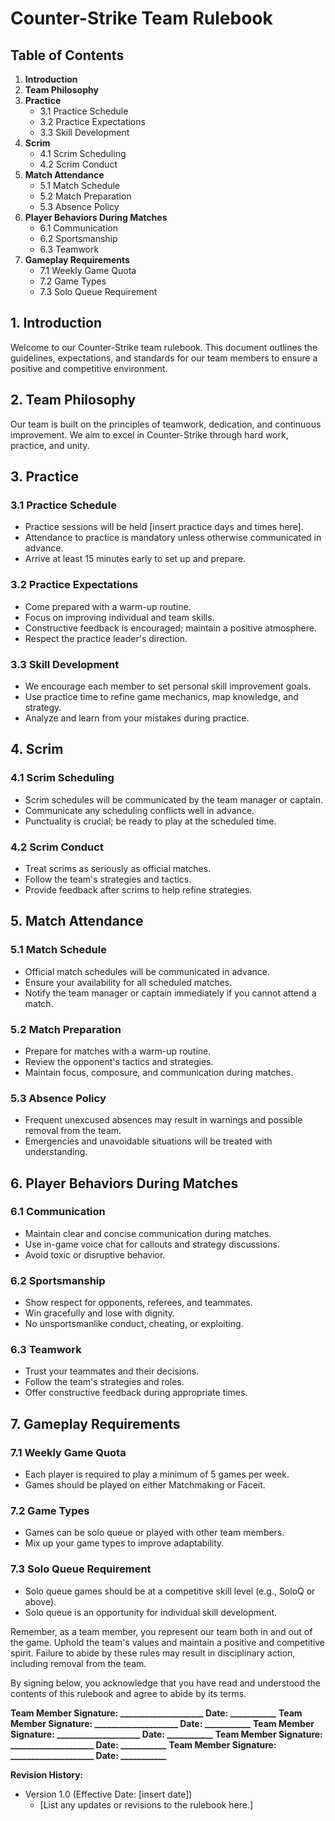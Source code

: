 # Counter-Strike Team Rulebook

## Table of Contents
1. **Introduction**
2. **Team Philosophy**
3. **Practice**
   - 3.1 Practice Schedule
   - 3.2 Practice Expectations
   - 3.3 Skill Development
4. **Scrim**
   - 4.1 Scrim Scheduling
   - 4.2 Scrim Conduct
5. **Match Attendance**
   - 5.1 Match Schedule
   - 5.2 Match Preparation
   - 5.3 Absence Policy
6. **Player Behaviors During Matches**
   - 6.1 Communication
   - 6.2 Sportsmanship
   - 6.3 Teamwork
7. **Gameplay Requirements**
   - 7.1 Weekly Game Quota
   - 7.2 Game Types
   - 7.3 Solo Queue Requirement

## 1. Introduction
Welcome to our Counter-Strike team rulebook. This document outlines the guidelines, expectations, and standards for our team members to ensure a positive and competitive environment.

## 2. Team Philosophy
Our team is built on the principles of teamwork, dedication, and continuous improvement. We aim to excel in Counter-Strike through hard work, practice, and unity.

## 3. Practice
### 3.1 Practice Schedule
- Practice sessions will be held [insert practice days and times here].
- Attendance to practice is mandatory unless otherwise communicated in advance.
- Arrive at least 15 minutes early to set up and prepare.

### 3.2 Practice Expectations
- Come prepared with a warm-up routine.
- Focus on improving individual and team skills.
- Constructive feedback is encouraged; maintain a positive atmosphere.
- Respect the practice leader's direction.

### 3.3 Skill Development
- We encourage each member to set personal skill improvement goals.
- Use practice time to refine game mechanics, map knowledge, and strategy.
- Analyze and learn from your mistakes during practice.

## 4. Scrim
### 4.1 Scrim Scheduling
- Scrim schedules will be communicated by the team manager or captain.
- Communicate any scheduling conflicts well in advance.
- Punctuality is crucial; be ready to play at the scheduled time.

### 4.2 Scrim Conduct
- Treat scrims as seriously as official matches.
- Follow the team's strategies and tactics.
- Provide feedback after scrims to help refine strategies.

## 5. Match Attendance
### 5.1 Match Schedule
- Official match schedules will be communicated in advance.
- Ensure your availability for all scheduled matches.
- Notify the team manager or captain immediately if you cannot attend a match.

### 5.2 Match Preparation
- Prepare for matches with a warm-up routine.
- Review the opponent's tactics and strategies.
- Maintain focus, composure, and communication during matches.

### 5.3 Absence Policy
- Frequent unexcused absences may result in warnings and possible removal from the team.
- Emergencies and unavoidable situations will be treated with understanding.

## 6. Player Behaviors During Matches
### 6.1 Communication
- Maintain clear and concise communication during matches.
- Use in-game voice chat for callouts and strategy discussions.
- Avoid toxic or disruptive behavior.

### 6.2 Sportsmanship
- Show respect for opponents, referees, and teammates.
- Win gracefully and lose with dignity.
- No unsportsmanlike conduct, cheating, or exploiting.

### 6.3 Teamwork
- Trust your teammates and their decisions.
- Follow the team's strategies and roles.
- Offer constructive feedback during appropriate times.

## 7. Gameplay Requirements
### 7.1 Weekly Game Quota
- Each player is required to play a minimum of 5 games per week.
- Games should be played on either Matchmaking or Faceit.

### 7.2 Game Types
- Games can be solo queue or played with other team members.
- Mix up your game types to improve adaptability.

### 7.3 Solo Queue Requirement
- Solo queue games should be at a competitive skill level (e.g., SoloQ or above).
- Solo queue is an opportunity for individual skill development.

Remember, as a team member, you represent our team both in and out of the game. Uphold the team's values and maintain a positive and competitive spirit. Failure to abide by these rules may result in disciplinary action, including removal from the team.

By signing below, you acknowledge that you have read and understood the contents of this rulebook and agree to abide by its terms.

**Team Member Signature: ____________________ Date: ___________**
**Team Member Signature: ____________________ Date: ___________**
**Team Member Signature: ____________________ Date: ___________**
**Team Member Signature: ____________________ Date: ___________**
**Team Member Signature: ____________________ Date: ___________**

**Revision History:**
- Version 1.0 (Effective Date: [insert date])
   - [List any updates or revisions to the rulebook here.]
